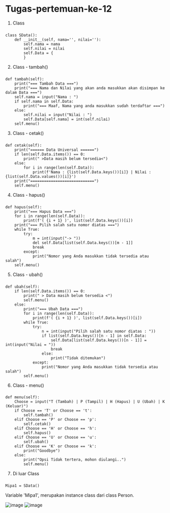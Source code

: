 # Tugas-pertemuan-ke-12
1. Class
###
    class SData():
        def __init__(self, nama='', nilai=''):
            self.nama = nama
            self.nilai = nilai
            self.Data = {
            }
2. Class - tambah()
###
    def tambah(self):
        print("=== Tambah Data ===")
        print("=== Nama dan Nilai yang akan anda masukkan akan disimpan ke dalam Data ===")
        self.nama = input("Nama : ")
        if self.nama in self.Data:
            print("=== Maaf, Nama yang anda masukkan sudah terdaftar ===")
        else:
            self.nilai = input("Nilai : ")
            self.Data[self.nama] = int(self.nilai)
        self.menu()
3. Class - cetak()
###
    def cetak(self):
        print("====== Data Universal ======")
        if len(self.Data.items()) == 0:
            print(" >Data masih belum tersedia<")
        else:
            for i in range(len(self.Data)):
                print(f'Nama : {list(self.Data.keys())[i]} | Nilai : {list(self.Data.values())[i]}')
        print("============================")
        self.menu()
4. Class - hapus()
###
    def hapus(self):
        print("=== Hapus Data ===")
        for i in range(len(self.Data)):
            print(f'( {i + 1} )', list(self.Data.keys())[i])
        print("=== Pilih salah satu nomor diatas ===")
        while True:
            try:
                m = int(input("-> "))
                del self.Data[list(self.Data.keys())[m - 1]]
                break
            except:
                print("Nomor yang Anda masukkan tidak tersedia atau salah")
        self.menu()
5. Class - ubah()
###
    def ubah(self):
        if len(self.Data.items()) == 0:
            print(" > Data masih belum tersedia <")
            self.menu()
        else:
            print("=== Ubah Data ===")
            for i in range(len(self.Data)):
                print(f'( {i + 1} )', list(self.Data.keys())[i])
            while True:
                try:
                    n = int(input("Pilih salah satu nomor diatas : "))
                    if list(self.Data.keys())[n - 1] in self.Data:
                        self.Data[list(self.Data.keys())[n - 1]] = int(input("Nilai = "))
                        break
                    else:
                        print("Tidak ditemukan")
                except:
                    print("Nomor yang Anda masukkan tidak tersedia atau salah")
            self.menu()
6. Class - menu()
###
    def menu(self):
        Choose = input("T (Tambah) | P (Tampil) | H (Hapus) | U (Ubah) | K (Keluar)")
        if Choose == 'T' or Choose == 't':
            self.tambah()
        elif Choose == 'P' or Choose == 'p':
            self.cetak()
        elif Choose == 'H' or Choose == 'h':
            self.hapus()
        elif Choose == 'U' or Choose == 'u':
            self.ubah()
        elif Choose == 'K' or Choose == 'k':
            print("Goodbye")
        else:
            print("Opsi Tidak tertera, mohon diulangi..")
            self.menu()
7. Di luar Class
###
    Mipa1 = SData()
Variable 'Mipa1', merupakan instance class dari class Person.

![image](https://user-images.githubusercontent.com/61907877/146686052-43efb365-2f94-4b89-87a7-3cb15e5693c2.png)
![image](https://user-images.githubusercontent.com/61907877/146686072-07295dbf-c30f-420f-8b5c-3f95cbf05e14.png)
